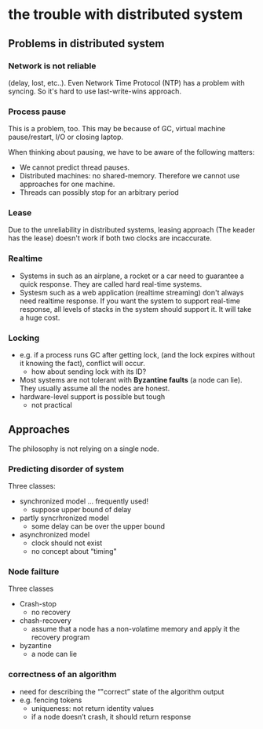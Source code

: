# the trouble with distributed system

## Problems in distributed system

### Network is not reliable
(delay, lost, etc..). Even Network Time Protocol (NTP) has a problem with syncing. So it's hard to use last-write-wins approach.

### Process pause
This is a problem, too. This may be because of GC, virtual machine pause/restart, I/O or closing laptop.

When thinking about pausing, we have to be aware of the following matters:
- We cannot predict thread pauses.
- Distributed machines: no shared-memory. Therefore we cannot use approaches for one machine.
- Threads can possibly stop for an arbitrary period

### Lease
Due to the unreliability in distributed systems, leasing approach (The keader has the lease) doesn't work if both two clocks are incaccurate.

### Realtime
- Systems in such as an airplane, a rocket or a car need to guarantee a quick response. They are called hard real-time systems.
- Systesm such as a web application (realtime streaming) don't always need realtime response.  If you want the system to support real-time response, all levels of stacks in the system should support it. It will take a huge cost.

### Locking
- e.g. if a process runs GC after getting lock, (and the lock expires without it knowing the fact), conflict will occur.
    - how about sending lock with its ID?
- Most systems are not tolerant with **Byzantine faults** (a node can lie). They usually assume all the nodes are honest.
- hardware-level support is possible but tough
    - not practical


## Approaches

The philosophy is not relying on a single node.

### Predicting disorder of system
Three classes:
* synchronized model … frequently used!
    * suppose upper bound of delay
* partly syncrhronized model
    * some delay can be over the upper bound
* asynchronized model
    * clock should not exist
    * no concept about “timing"

### Node failture
Three classes
* Crash-stop
    * no recovery
* chash-recovery
    * assume that a node has a non-volatime memory and apply it the recovery program
* byzantine
    * a node can lie

### correctness of an algorithm
* need for describing the “"correct” state of the algorithm output
* e.g. fencing tokens
    * uniqueness: not return identity values
    * if a node doesn’t crash, it should return response

